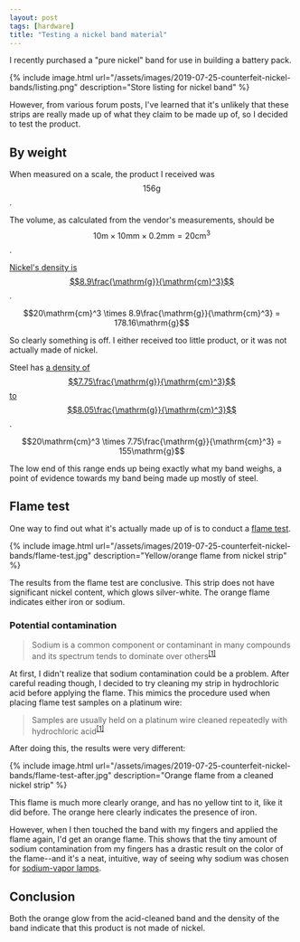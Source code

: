 ```yaml
---
layout: post
tags: [hardware]
title: "Testing a nickel band material"
---
```


I recently purchased a "pure nickel" band for use in building a battery pack.

{% include image.html
    url="/assets/images/2019-07-25-counterfeit-nickel-bands/listing.png"
    description="Store listing for nickel band" %}

However, from various forum posts, I've learned that it's unlikely that these
strips are really made up of what they claim to be made up of, so I decided to
test the product.

## By weight

When measured on a scale, the product I received was $$156\mathrm{g}$$.

The volume, as calculated from the vendor's measurements, should be
$$10\mathrm{m} \times 10\mathrm{mm} \times 0.2\mathrm{mm} = 20\mathrm{cm}^3$$.

[Nickel's density is $$8.9\frac{\mathrm{g}}{\mathrm{cm}^3}$$][nickel-density].

[nickel-density]: https://en.wikipedia.org/wiki/Nickel

$$20\mathrm{cm}^3 \times 8.9\frac{\mathrm{g}}{\mathrm{cm}^3} = 178.16\mathrm{g}$$

So clearly something is off. I either received too little product, or it was not
actually made of nickel.

Steel has [a density of $$7.75\frac{\mathrm{g}}{\mathrm{cm}^3}$$ to
$$8.05\frac{\mathrm{g}}{\mathrm{cm}^3}$$][steel-density].

[steel-density]: https://en.wikipedia.org/wiki/Steel#Material_properties

$$20\mathrm{cm}^3 \times 7.75\frac{\mathrm{g}}{\mathrm{cm}^3} = 155\mathrm{g}$$

The low end of this range ends up being exactly what my band weighs, a point of
evidence towards my band being made up mostly of steel.

## Flame test

One way to find out what it's actually made up of is to conduct a [flame
test][].

[flame test]: https://en.wikipedia.org/wiki/Flame_test

{% include image.html
    url="/assets/images/2019-07-25-counterfeit-nickel-bands/flame-test.jpg"
    description="Yellow/orange flame from nickel strip" %}

The results from the flame test are conclusive. This strip does not have
significant nickel content, which glows silver-white. The orange flame indicates
either iron or sodium.

### Potential contamination

> Sodium is a common component or contaminant in many compounds and its spectrum
> tends to dominate over others<sup>[[1]][sodium-contamination]</sup>

At first, I didn't realize that sodium contamination could be a problem. After
careful reading though, I decided to try cleaning my strip in hydrochloric acid
before applying the flame. This mimics the procedure used when placing flame
test samples on a platinum wire:

> Samples are usually held on a platinum wire cleaned repeatedly with
> hydrochloric acid<sup>[[1]][sodium-contamination]</sup>

[sodium-contamination]: https://en.wikipedia.org/wiki/Flame_test#Process

After doing this, the results were very different:

{% include image.html
    url="/assets/images/2019-07-25-counterfeit-nickel-bands/flame-test-after.jpg"
    description="Orange flame from a cleaned nickel strip" %}

This flame is much more clearly orange, and has no yellow tint to it, like
it did before. The orange here clearly indicates the presence of iron.

However, when I then touched the band with my fingers and applied
the flame again, I'd get an orange flame. This shows that the tiny amount of
sodium contamination from my fingers has a drastic result on the color of the
flame--and it's a neat, intuitive, way of seeing why sodium was chosen for
[sodium-vapor lamps][].

[sodium-vapor lamps]: https://en.wikipedia.org/wiki/Sodium-vapor_lamp

## Conclusion

Both the orange glow from the acid-cleaned band and the density of the band
indicate that this product is not made of nickel.
